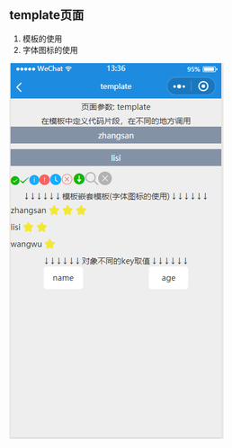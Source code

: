 ## template页面
1. 模板的使用
2. 字体图标的使用

![template](https://raw.githubusercontent.com/ZhuWenTong/wechat/master/wechat/images/mdimg/template.png)
